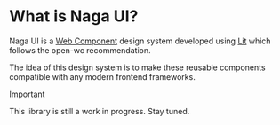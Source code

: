 # What is Naga UI?

Naga UI is a [Web Component](https://developer.mozilla.org/en-US/docs/Web/API/Web_components) design system developed using [Lit](https://lit.dev/) which follows the open-wc recommendation.

The idea of this design system is to make these reusable components compatible with any modern frontend frameworks.

> [!IMPORTANT]
> This library is still a work in progress. Stay tuned.
